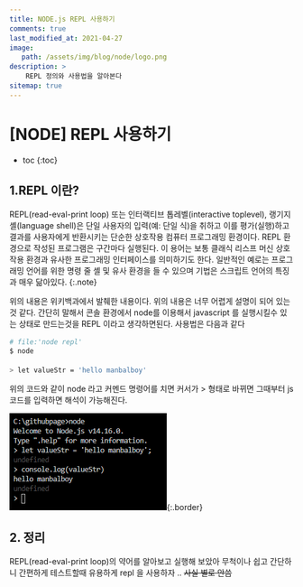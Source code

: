 ```yaml
---
title: NODE.js REPL 사용하기
comments: true
last_modified_at: 2021-04-27
image: 
   path: /assets/img/blog/node/logo.png 
description: >
    REPL 정의와 사용법을 알아본다
sitemap: true
---
```

# [NODE] REPL 사용하기

* toc
{:toc}

## 1.REPL 이란?

REPL(read-eval-print loop) 또는 인터랙티브 톱레벨(interactive toplevel), 랭기지 셸(language shell)은 단일 사용자의 입력(예: 단일 식)을 취하고 이를 평가(실행)하고 결과를 사용자에게 반환시키는 단순한 상호작용 컴퓨터 프로그래밍 환경이다. REPL 환경으로 작성된 프로그램은 구간마다 실행된다. 이 용어는 보통 클래식 리스프 머신 상호작용 환경과 유사한 프로그래밍 인터페이스를 의미하기도 한다. 일반적인 예로는 프로그래밍 언어를 위한 명령 줄 셸 및 유사 환경을 들 수 있으며 기법은 스크립트 언어의 특징과 매우 닮아있다.
{:.note}

위의 내용은 위키백과에서 발췌한 내용이다. 위의 내용은 너무 어렵게 설명이 되어 있는것 같다. 간단히 말해서 콘솔 환경에서 node를 이용해서 javascript 를 실행시킬수 있는 상태로 만드는것을 REPL 이라고 생각하면된다. 
사용법은 다음과 같다 

```bash
# file:'node repl'
$ node

> let valueStr = 'hello manbalboy'
```

위의 코드와 같이 node 라고 커멘드 명령어를 치면 
커서가 > 형태로 바뀌면 그때부터 js 코드를 입력하면 해석이 가능해진다. 

![css](/assets/img/blog/node/2021/04/01.PNG ){:.border}

## 2. 정리
REPL(read-eval-print loop)의 약어를 알아보고 실행해 보았아 무척이나 쉽고 간단하니 간편하게 테스트할때 유용하게 repl 을 사용하자 .. ~~사실 별로 안씀~~